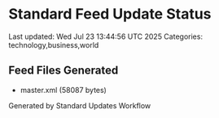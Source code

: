 # Standard Feed Update Status
Last updated: Wed Jul 23 13:44:56 UTC 2025
Categories: technology,business,world

## Feed Files Generated
- master.xml (58087 bytes)

Generated by Standard Updates Workflow
